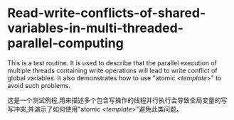 # Read-write-conflicts-of-shared-variables-in-multi-threaded-parallel-computing

This is a test routine. It is used to describe that the parallel execution of multiple threads containing write operations will lead to write conflict of global variables. It also demonstrates how to use "atomic _<template_>" to avoid such problems.
  
  这是一个测试例程,用来描述多个包含写操作的线程并行执行会导致全局变量的写写冲突,并演示了如何使用"atomic _<template_>"避免此类问题。
